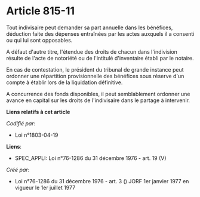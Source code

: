 # Article 815-11

Tout indivisaire peut demander sa part annuelle dans les bénéfices, déduction faite des dépenses entraînées par les actes
auxquels il a consenti ou qui lui sont opposables.

A défaut d'autre titre, l'étendue des droits de chacun dans l'indivision résulte de l'acte de notoriété ou de l'intitulé
d'inventaire établi par le notaire.

En cas de contestation, le président du tribunal de grande instance peut ordonner une répartition provisionnelle des
bénéfices sous réserve d'un compte à établir lors de la liquidation définitive.

A concurrence des fonds disponibles, il peut semblablement ordonner une avance en capital sur les droits de l'indivisaire
dans le partage à intervenir.

**Liens relatifs à cet article**

_Codifié par_:

  - Loi n°1803-04-19

**Liens**:

  - SPEC_APPLI: Loi n°76-1286 du 31 décembre 1976 - art. 19 (V)

_Créé par_:

  - Loi n°76-1286 du 31 décembre 1976 - art. 3 () JORF 1er janvier 1977 en vigueur le 1er juillet 1977
